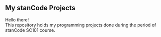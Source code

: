 ## My stanCode Projects
Hello there!\
This repository holds my programming projects done during the period of stanCode SC101 course.
